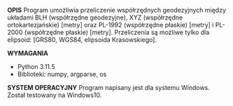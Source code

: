 **OPIS**
Program umożliwia przeliczenie współrzędnych geodezyjnych między układami BLH (współrzędne geodezyjne), XYZ (współrzędne ortokartezjańskie) [metry] oraz PL-1992 (współrzędne płaskie) [metry] i PL-2000 (współrzędne płaskie) [metry]. 
Przeliczenia są możliwe tylko dla elipsoid: [GRS80, WGS84, elipsoida Krasowskiego].

**WYMAGANIA**
- Python 3.11.5
- Biblioteki: numpy, argparse, os
  
**SYSTEM OPERACYJNY**
Program napisany jest dla systemu Windows. Został testowany na Windows10.

